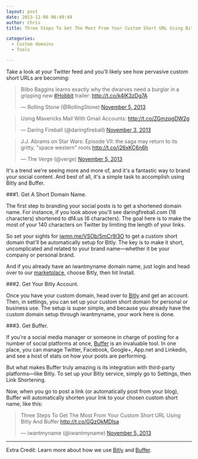 ```yaml
---
layout: post
date: 2013-11-06 06:49:49
author: Chris
title: Three Steps To Get The Most From Your Custom Short URL Using Bitly And Buffer

categories:
  - Custom domains
  - Tools

---
```


<!-- excerpt -->

Take a look at your Twitter feed and you'll likely see how pervasive custom short URLs are becoming:

<blockquote class="twitter-tweet" lang="en"><p>Bilbo Baggins learns exactly why the dwarves need a burglar in a gripping new <a href="https://twitter.com/search?q=%23Hobbit&amp;src=hash">#Hobbit</a> trailer: <a href="http://t.co/k4IK3zDg7A">http://t.co/k4IK3zDg7A</a></p>&mdash; Rolling Stone (@RollingStone) <a href="https://twitter.com/RollingStone/statuses/397742880129044480">November 5, 2013</a></blockquote>
<script async src="//platform.twitter.com/widgets.js" charset="utf-8"></script>

<blockquote class="twitter-tweet" lang="en"><p>Using Mavericks Mail With Gmail Accounts: <a href="http://t.co/ZGmzpgDW2g">http://t.co/ZGmzpgDW2g</a></p>&mdash; Daring Fireball (@daringfireball) <a href="https://twitter.com/daringfireball/statuses/397107075144105984">November 3, 2013</a></blockquote>
<script async src="//platform.twitter.com/widgets.js" charset="utf-8"></script>

<blockquote class="twitter-tweet" lang="en"><p>J.J. Abrams on Star Wars: Episode VII: the saga may return to its gritty, &quot;space western&quot; roots <a href="http://t.co/j26xKC6n6h">http://t.co/j26xKC6n6h</a></p>&mdash; The Verge (@verge) <a href="https://twitter.com/verge/statuses/397753405130559488">November 5, 2013</a></blockquote>
<script async src="//platform.twitter.com/widgets.js" charset="utf-8"></script>

It's a trend we're seeing more and more of, and it's a fantastic way to brand your social content. And best of all, it's a simple task to accomplish using Bitly and Buffer. 

<!-- /excerpt -->

###1. Get A Short Domain Name. 

The first step to branding your social posts is to get a shortened domain name. For instance, if you look above you'll see daringfireball.com (18 characters) shortened to df4.us (6 characters). The goal here is to make the most of your 140 characters on Twitter by limiting the length of your links. 

So set your sights for [iwmn.me/VSOb/5mCr9l3O](http://iwmn.me/VSOb/5mCr9l3O) to get a custom short domain that'll be automatically setup for Bitly. The key is to make it short, uncomplicated and related to your brand name—whether it be your company or personal brand. 

And if you already have an iwantmyname domain name, just login and head over to our [marketplace](https://iwantmyname.com/services), choose Bitly, then hit Install. 

###2. Get Your Bitly Account.

Once you have your custom domain, head over to [Bitly](https://bitly.com) and get an account. Then, in settings, you can set up your custom short domain for personal or business use. The setup is super simple, and because you already have the custom domain setup through iwantmyname, your work here is done.

###3. Get Buffer. 

If you're a social media manager or someone in charge of posting for a number of social platforms at once, [Buffer](https://bufferapp.com) is an invaluable tool. In one place, you can manage Twitter, Facebook, Google+, App.net and Linkedin, and see a host of stats on how your posts are performing. 

But what makes Buffer truly amazing is its integration with third-party platforms—like Bitly. To set up your Bitly service, simply go to Settings, then Link Shortening. 

Now, when you go to post a link (or automatically post from your blog), Buffer will automatically shorten your link to your chosen custom short name, like this:

<blockquote class="twitter-tweet" lang="en"><p>Three Steps To Get The Most From Your Custom Short URL Using Bitly And Buffer <a href="http://t.co/GQzOkMDIsa">http://t.co/GQzOkMDIsa</a></p>&mdash; iwantmyname (@iwantmyname) <a href="https://twitter.com/iwantmyname/statuses/397791387275366400">November 5, 2013</a></blockquote>
<script async src="//platform.twitter.com/widgets.js" charset="utf-8"></script>

***

Extra Credit: Learn more about how we use [Bitly](http://blog.iwantmyname.com/2013/10/the-tools-we-use-bitly-for-link-shortening.html) and [Buffer](http://blog.iwantmyname.com/2013/10/the-tools-we-use-buffer-for-social-posting-and-analytics-1.html).
